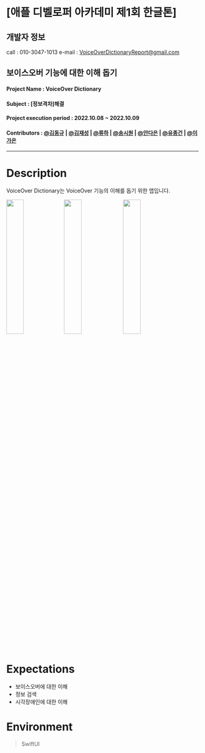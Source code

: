

# [애플 디벨로퍼 아카데미 제1회 한글톤]

## 개발자 정보
call : 010-3047-1013
e-mail : VoiceOverDictionaryReport@gmail.com

## 보이스오버 기능에 대한 이해 돕기

#### Project Name : VoiceOver Dictionary

#### Subject : [정보격차]해결

#### Project execution period : 2022.10.08 ~ 2022.10.09

#### Contributors : [@김동규](https://github.com/Dorodong96) | [@김재성](https://github.com/GroundDev) |  [@류하](https://github.com/seodam-hst) | [@송시원](https://github.com/song-cool) | [@안다은](https://github.com/dana0315/Test-Kraken) | [@유종건](https://github.com/mycookie1) | [@이가은](https://github.com/rriver2) 

---------------------------------
# Description
VoiceOver Dictionary는 VoiceOver 기능의 이해를 돕기 위한 앱입니다.

<img src = "https://user-images.githubusercontent.com/103025266/194749111-5f170789-3f71-411e-a289-dfce6447674b.png" width = "30%" height = "30%"><img src = "https://user-images.githubusercontent.com/103025266/194749184-5f5f088b-7fc9-4f04-8150-4c6945ebe191.png" width = "30%" height = "30%"> <img src = "https://user-images.githubusercontent.com/103025266/194749232-1fa62926-67f9-40d7-b9ee-42368cea57f6.png" width = "30%" height = "30%"> 


# Expectations
* 보이스오버에 대한 이해
* 정보 검색
* 시각장애인에 대한 이해

# Environment
> SwiftUI
